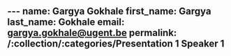 --- name: Gargya Gokhale
first_name: Gargya
last_name: Gokhale
email: gargya.gokhale@ugent.be
permalink: /:collection/:categories/Presentation 1 Speaker 1
---
